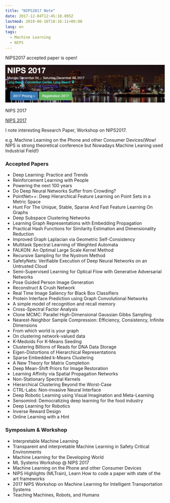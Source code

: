 ```yaml
---
title: "NIPS2017 Note"
date: 2017-12-04T12:45:10.895Z
lastmod: 2019-06-16T18:16:11+09:00
lang: en
tags:
  - Machine Learning
  - NIPS
---
```


NIPS2017 accepted paper is open!

![image](/posts/2017-12-04_nips2017-note/images/1.png)

NIPS 2017

[NIPS 2017](https://nips.cc/Conferences/2017/Schedule)

I note interesting Research Paper, Workshop on NIPS2017.

e.g. Machine Learning on the Phone and other Consumer Devices(Wow! NIPS is strong theoretical conference but Nowadays Machine Leaning used Industrial Field!)

### Accepted Papers

- Deep Learning: Practice and Trends
- Reinforcement Learning with People
- Powering the next 100 years
- Do Deep Neural Networks Suffer from Crowding?
- PointNet++: Deep Hierarchical Feature Learning on Point Sets in a Metric Space
- Hunt For The Unique, Stable, Sparse And Fast Feature Learning On Graphs
- Deep Subspace Clustering Networks
- Learning Graph Representations with Embedding Propagation
- Practical Hash Functions for Similarity Estimation and Dimensionality Reduction
- Improved Graph Laplacian via Geometric Self-Consistency
- Multitask Spectral Learning of Weighted Automata
- FALKON: An Optimal Large Scale Kernel Method
- Recursive Sampling for the Nystrom Method
- SafetyNets: Verifiable Execution of Deep Neural Networks on an Untrusted Cloud
- Semi-Supervised Learning for Optical Flow with Generative Adversarial Networks
- Pose Guided Person Image Generation
- Reconstruct &amp; Crush Network
- Real Time Image Saliency for Black Box Classifiers
- Protein Interface Prediction using Graph Convolutional Networks
- A simple model of recognition and recall memory
- Cross-Spectral Factor Analysis
- Clone MCMC: Parallel High-Dimensional Gaussian Gibbs Sampling
- Nearest-Neighbor Sample Compression: Efficiency, Consistency, Infinite Dimensions
- From which world is your graph
- On clustering network-valued data
- K-Medoids For K-Means Seeding
- Clustering Billions of Reads for DNA Data Storage
- Eigen-Distortions of Hierarchical Representations
- Sparse Embedded k-Means Clustering
- A New Theory for Matrix Completion
- Deep Mean-Shift Priors for Image Restoration
- Learning Affinity via Spatial Propagation Networks
- Non-Stationary Spectral Kernels
- Hierarchical Clustering Beyond the Worst-Case
- CTRL-Labs: Non-invasive Neural Interface
- Deep Robotic Learning using Visual Imagination and Meta-Learning
- Sensomind: Democratizing deep learning for the food industry
- Deep Learning for Robotics
- Inverse Reward Design
- Online Learning with a Hint

### Symposium &amp; Workshop

- Interpretable Machine Learning
- Transparent and interpretable Machine Learning in Safety Critical Environments
- Machine Learning for the Developing World
- ML Systems Workshop @ NIPS 2017
- Machine Learning on the Phone and other Consumer Devices
- NIPS Highlights (MLTrain), Learn How to code a paper with state of the art frameworks
- 2017 NIPS Workshop on Machine Learning for Intelligent Transportation Systems
- Teaching Machines, Robots, and Humans
